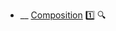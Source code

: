 * __ [Composition]({{baseUrl}}/uml/classDiagrams/composition) :one: <trigger for="pop:classDiagrams-composition-preview">:mag:</trigger>

<popover id="pop:classDiagrams-composition-preview" title=":mag: Composition" placement="right">
  <div slot="content">
    <include src=".\preview.md" />
  </div>
</popover>
